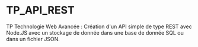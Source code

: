 # TP_API_REST
TP Technologie Web Avancée : Création d'un API simple de type REST avec Node.JS avec un stockage de donnée dans une base de donnée SQL ou dans un fichier JSON.
